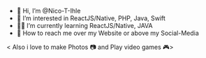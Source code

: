 - 👋 Hi, I’m @Nico-T-Ihle
- 📖 I’m interested in ReactJS/Native, PHP, Java, Swift 
- 👨‍💻 I’m currently learning ReactJS/Native, JAVA
- 📨 How to reach me over my Website or above my Social-Media
 
 < Also i love to make Photos 📷 and Play video games 🎮>

